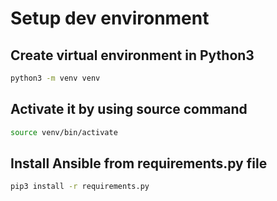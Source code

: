# Setup dev environment

## Create virtual environment in Python3

```bash
python3 -m venv venv
```

## Activate it by using source command

```bash
source venv/bin/activate
```

## Install Ansible from requirements.py file

```bash
pip3 install -r requirements.py
```

